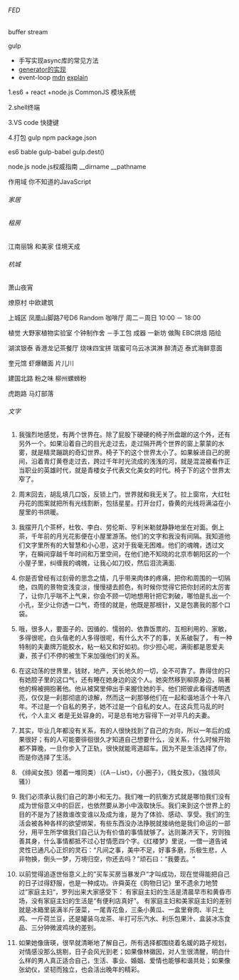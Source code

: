 ###### FED

buffer stream

gulp

* 手写实现async库的常见方法
* [generator的实现](https://segmentfault.com/a/1190000003096984)
* event-loop 
        [mdn](https://developer.mozilla.org/en-US/docs/Web/JavaScript/EventLoop)
        [explain](http://blog.carbonfive.com/2013/10/27/the-javascript-event-loop-explained/)

        
1.es6 + react +node.js CommonJS 模块系统


2.shell终端


3.VS code 快捷键


4.打包 gulp npm package.json



es6 bable gulp-babel gulp.dest()

node.js  node.js权威指南  __dirname __pathname

作用域  你不知道的JavaScript

###### 家居



###### 租房

江南丽锦 和美家 佳境天成

###### 杭城
萧山夜宵

燎原村 中欧建筑

上城区 凤凰山脚路7号D6 Random 咖啡厅
周二－周日 10:00 － 18:00

植觉
大野家植物实验室
个钟制作舍 －手工包
成器 一新坊 做陶
EBC烘焙
陌绘



湖滨银泰 香港龙记茶餐厅 烧味四宝拼 瑞蜜可乌云冰淇淋
醉清迈 泰式海鲜意面

奎元馆 虾爆鳝面 片儿川

建国北路 粉之味 柳州螺蛳粉

虎跑路 马灯部落


###### 文字
1. 我强烈地感觉，有两个世界在。除了屁股下硬硬的椅子所盘踞的这个外，还有另外一个。如果沿着自己的目光走过去，走过隔开两个世界的窗上蒙蒙的水雾，就是精灵蹦跳的奇幻世界。椅子下的这个世界太小了。如果躲进自己的房间，沿着青灯黄卷走过去，跨过千年时光流成的浅浅的河，就是混混被看作正当职业的英雄时代，就是青楼女子代表文化美女的时代。椅子下的这个世界太窄了。

2. 周末回去，胡乱填几口饭，反锁上门，世界就和我无关了。拉上窗帘，大红牡丹花的图案就把所有光线割断，包括星星。打开台灯，昏黄的光线将满溢在小屋里的书烘暖。

3. 我摆开几个茶杯，杜牧、李白、劳伦斯、亨利米勒就静静地坐在对面。倒上茶，千年前的月光花影便在小屋里游荡。他们的文字和我没有间隔。我知道他们文字里所有的大智慧和小心思，这对于我毫无困难。他们的魂魄，透过文字，在瞬间穿越千年时间和万里空间，在他们绝不知晓的北京市朝阳区的一个小屋子里，纠缠我的魂魄，让我心如刀绞，然后泪流满面.

4. 你是否曾经有过刻骨的思念之情，几乎带来肉体的疼痛，把你和周围的一切隔绝，四周的景物变浅变淡，慢慢褪去颜色，有时候你觉得它把你封闭的太厉害了，让你几乎喘不上气来，你会不顾一切地想用针把它刺破，哪怕是扎出一个小孔，至少让你透一口气，奇怪的就是，他既是那根针，又是包裹我的那个口袋。

5. 哦，很多人，要面子的、因循的、懦弱的、依靠饭票的、互相利用的、家敏，多得很呢，白头偕老的人多得很呢，有什么大不了的事，关系破裂了， 有一种特制的夫妻牌万能胶水，粘一粘又和好如初。你少担心呢，满街都是恩爱夫妻，孩子们不停的被生下来加强他们的关系。

6. 在这动荡的世界里，钱财，地产，天长地久的一切，全不可靠了。靠得住的只有她腔子里的这口气，还有睡在她身边的这个人。她突然移到柳原身边，隔著他的棉被拥抱著他。他从被窝里伸出手来握住她的手。他们把彼此看得透明透亮，仅仅是一刹那彻底的谅解，然而这一刹那够他们在一起和谐地活个十年八年。不过是一个自私的男子，她不过是一个自私的女人。在这兵荒马乱的时代，个人主义 者是无处容身的，可是总有地方容得下一对平凡的夫妻。

7. 其实，毕业几年都没有关系，有的人很快找到了自己的方向，所以一年后的成果很好；有的人可能要徘徊很久才知道自己想要什么，没关系，什么时候开始都不算晚，一旦你步入了正轨，很快就能弯道超车。因为不是生活选择了你，而是你选择了生活。

8. 《绯闻女孩》领着一堆同类）（《A－List》，《小圈子》，《贱女孩》，《独领风骚》）

9. 我们必须承认我们自己的渺小和无力。我们唯一的抗衡方式就是哪怕我们没有成为世俗意义中的巨匠，也依然要从渺小中汲取快乐。我们来到这个世界上的目的不是为了拯救谁改变谁以及成为谁，是为了体验、感动、享受。我们的生活会被各种各样的欲望绑架，有些东西没办法挣脱就接纳他是我们命运的一部分，用平生所学做我们自己认为有价值的事情就够了。达则兼济天下，穷则独善其身，什么事情都抵不过心甘情愿四个字。《红楼梦》里说，一僧一道告诫灵性已通凡心正炽的灵石：“凡间之事，美中不足，好事多磨，乐极生悲，人非物换，倒头一梦，万境归空，你还去吗？”顽石曰：“我要去。“

10. 以前觉得追逐世俗意义上的”买车买房当暴发户“才叫成功，现在觉得能把自己的日子过得舒服，也是一种成功。许舜英在《购物日记》里不遗余力地赞过”家庭主妇“，罗列出来大家感受下：
有家庭主妇的生活是清晨早市和黄昏市场，没有家庭主妇的生活是“有便利店真好”。
有家庭主妇和美家庭主妇的差别就是冰箱里装满半斤菠菜，一尾青花鱼，三条小黄瓜、一盒里脊肉、半只土鸡、一斤荷兰豆，还是罐装乌龙茶、半打可乐汽水、利乐包果汁、盒装冰冻食品、三分钟微波鸡块的差别。

11. 如果她像唐瑛，很早就清晰地了解自己，所有选择都围绕着名媛的路子规划，对情感没那么挑剔，日子会风光到老；如果像林徽因，对人生很清醒，明白什么样的男人真正适合自己，生活、事业、婚姻、爱情也能够和谐共处；如果像张幼仪，坚韧而独立，也会活出晚年的精彩。
